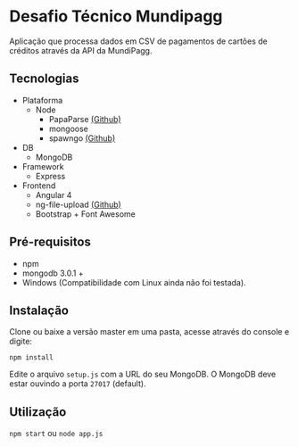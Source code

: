 # Desafio Técnico Mundipagg

Aplicação que processa dados em CSV de pagamentos de cartões de créditos através da API da MundiPagg.

## Tecnologias
 - Plataforma
   - Node
     - PapaParse [(Github)](https://github.com/mholt/PapaParse)
     - mongoose
     - spawngo [(Github)](https://github.com/otterthecat/spawngo)
 - DB
   - MongoDB
 - Framework
   - Express
 - Frontend
   - Angular 4
   - ng-file-upload [(Github)](https://github.com/danialfarid/ng-file-upload/)
   - Bootstrap + Font Awesome
   

## Pré-requisitos

 - npm
 - mongodb 3.0.1 +
 - Windows (Compatibilidade com Linux ainda não foi testada).

## Instalação

 Clone ou baixe a versão master em uma pasta, acesse através do console e digite:
 
`npm install`

Edite o arquivo `setup.js` com a URL do seu MongoDB. O MongoDB deve estar ouvindo a porta `27017` (default).

## Utilização

`npm start` ou `node app.js`
